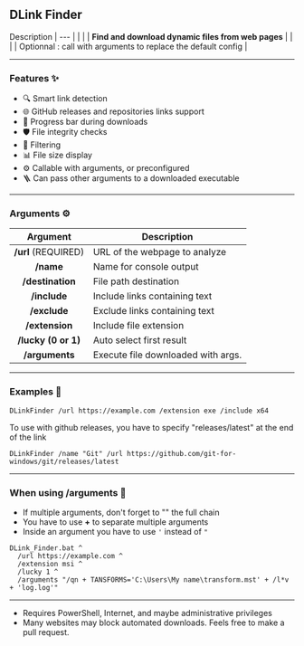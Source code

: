  ## **DLink Finder**

 Description
|                           ---                         |
|                                                       |
|   **Find and download dynamic files from web pages**  |
|                                                       |
|   Optionnal : call with arguments to replace the default config   |

--------------------

### Features ✨ 

- 🔍 Smart link detection
- 🌐 GitHub releases and repositories links support
- 🔄 Progress bar during downloads
- 🛡️ File integrity checks
- 🎯 Filtering
- 📊 File size display
- ⚙️ Callable with arguments, or preconfigured
- 🪜 Can pass other arguments to a downloaded executable

--------------------

### Arguments ⚙️

|  Argument  | Description                                    |
|:----------:|------------------------------------------------|
| **/url** (REQUIRED) | URL of the webpage to analyze         |
| **/name**           | Name for console output               |
| **/destination**    | File path destination                 |
| **/include**        | Include links containing text         |
| **/exclude**        | Exclude links containing text         |
| **/extension**      | Include file extension                |
| **/lucky (0 or 1)** | Auto select first result              |
| **/arguments**      | Execute file downloaded with args.    |

--------------------

### Examples 📝
`DLinkFinder /url https://example.com /extension exe /include x64`

To use with github releases, you have to specify "releases/latest" at the end of the link

`DLinkFinder /name "Git" /url https://github.com/git-for-windows/git/releases/latest`

--------------------

### When using /arguments 🔧
- If multiple arguments, don't forget to "" the full chain
- You have to use **+** to separate multiple arguments 
- Inside an argument you have to use `'` instead of `"`

```
DLink_Finder.bat ^
  /url https://example.com ^
  /extension msi ^
  /lucky 1 ^
  /arguments "/qn + TANSFORMS='C:\Users\My name\transform.mst' + /l*v + 'log.log'"
```

--------------------

- Requires PowerShell, Internet, and maybe administrative privileges
- Many websites may block automated downloads. Feels free to make a pull request.
